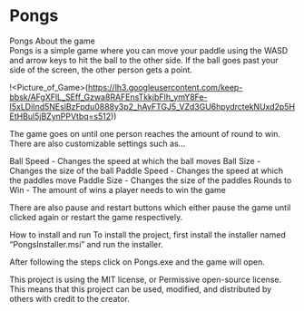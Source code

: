 # Pongs
Pongs
About the game	
Pongs is a simple game where you can move your paddle using the WASD and arrow keys to hit the ball to the other side. If the ball goes past your side of the screen, the other person gets a point. 

!<Picture_of_Game>(https://lh3.googleusercontent.com/keep-bbsk/AFgXFlL_SEff_Gzwa8RAFEnsTkkjbFIh_ymY8Fe-I5xLDiInd5NEslBzFpdu0888y3p2_hAvFTGJ5_VZd3GU6hpydrctekNUxd2p5HEtHBul5jBZynPPVtbq=s512))

The game goes on until one person reaches the amount of round to win. There are also customizable settings such as…

Ball Speed - Changes the speed at which the ball moves
Ball Size - Changes the size of the ball
Paddle Speed - Changes the speed at which the paddles move
Paddle Size - Changes the size of the paddles
Rounds to Win - The amount of wins a player needs to win the game

There are also pause and restart buttons which either pause the game until clicked again or restart the game respectively.


How to install and run
To install the project, first install the installer named “PongsInstaller.msi” and run the installer. 


After following the steps click on Pongs.exe and the game will open.


This project is using the MIT license, or Permissive open-source license. This means that this project can be used, modified, and distributed by others with credit to the creator.


